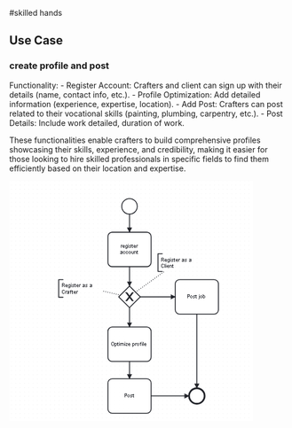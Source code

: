 #skilled hands
## Use Case
### create profile and post

Functionality:
     - Register Account: Crafters and client can sign up with their details (name, contact info, etc.).
     - Profile Optimization: Add detailed information (experience, expertise, location). 
     - Add Post: Crafters can post related to their vocational skills (painting, plumbing, carpentry, etc.).
     - Post Details: Include work detailed, duration of work.

These functionalities enable crafters to build comprehensive profiles showcasing their skills, experience, and credibility, making it easier for those looking to hire skilled professionals in specific fields to find them efficiently based on their location and expertise.

![Alt text](image.png)
